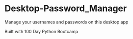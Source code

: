 # Desktop-Password_Manager
Manage your usernames and passwords on this desktop app

Built with 100 Day Python Bootcamp
